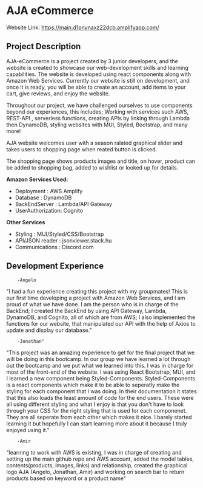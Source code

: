 # AJA eCommerce

Website Link: https://main.d1pnynaxz22dcb.amplifyapp.com/

## Project Description

AJA-eCommerce is a project created by 3 junior developers, and the website is created to showcase our web-development skills and learning capabilities. The website is developed using react components along with Amazon Web Services. Currently our website is still on development, and once it is ready, you will be able to create an account, add items to your cart, give reviews, and enjoy the website.

Throughout our project, we have challenged ourselves to use components beyond our experiences, this includes; Working with services such AWS, REST-API , serverless functions, creating APIs by linking through Lambda then DynamoDB, styling websites with MUI, Styled, Bootstrap, and many more!

AJA website welcomes user with a season ralated graphical slider and takes users to shopping page when reated button is clicked.

The shopping page shows products images and title, on hover, product can be added to shopping bag, added to wishlist or looked up for details.

****Amazon Services Used:****

- Deployment : AWS Amplify
- Database : DynamoDB
- BackEndServer : Lambda/API Gateway
- UserAuthorization: Cognito

****Other Services****

- Styling : MUI/Styled/CSS/Bootstrap
- API/JSON reader : jsonviewer.stack.hu
- Communications : Discord.com

## Development Experience

        -Angelo
 "I had a fun experience creating this project with my groupmates! This is our first time developing a project with Amazon Web Services, and I am proud of what we have done. I am the person who is in charge of the BackEnd; I created the BackEnd by using API Gateway, Lambda, DynamoDB, and Cognito, all of which are from AWS; I also implemented the functions for our website, that manipulated our API with the help of Axios to update and display our database." 


        -Jonathan"
 "This project was an amazing experience to get for the final project that we will be doing in this bootcamp. In our group we have learned a lot through out the bootcamp and we put what we learned into this. I was in charge for most of the front-end of the website. I was using React Bootstrap, MUI, and I learned a new component being Styled-Components. Styled-Components is a react components which make it to be able to seperatly make the styling for each component that I was doing. In their documentation it states that this also loads the least amount of code for the end users. These were all using different styling and what I enjoy is that you don't have to look through your CSS for the right styling that is used for each componenet. They are all seperate from each other which makes it nice. I barely started learning it but hopefully I can start learning more about it because I truly enjoyed using it."

        -Amir
 "learning to work with AWS is existing, I was in charge of creating and setting up the main github repo and AWS account, added the model tables, contents(products, images, links) and relationship, created the graphical logo AJA (Angelo, Jonathan, Amir) and working on search bar to return products based on keyword or a product name"
